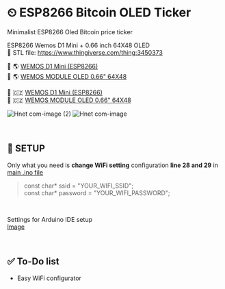 # ⏲ ESP8266 Bitcoin OLED Ticker
Minimalist ESP8266 Oled Bitcoin price ticker

ESP8266 Wemos D1 Mini +  0.66 inch 64X48 OLED 
<br>
📎 STL file: https://www.thingiverse.com/thing:3450373

🛒 🌎 <a href="https://www.aliexpress.com/item/32801063529.html?spm=a2g0o.productlist.0.0.6b454a3eJbsmM2&algo_pvid=46c4b22a-6cae-4d43-bcb1-94dd0afa92f1&algo_exp_id=46c4b22a-6cae-4d43-bcb1-94dd0afa92f1-0&pdp_ext_f=%7B%22sku_id%22%3A%2264085874119%22%7D">WEMOS D1 Mini (ESP8266) </a><br>
🛒 🌎 <a href="https://www.aliexpress.com/item/32631693796.html?spm=a2g0o.productlist.0.0.399a7da35S0mqC&algo_pvid=8f103ca4-3b0d-486b-a064-ab03522a1fee&algo_exp_id=8f103ca4-3b0d-486b-a064-ab03522a1fee-2&pdp_ext_f=%7B%22sku_id%22%3A%2259445695492%22%7D">WEMOS MODULE OLED 0.66" 64X48 </a>

🛒 🇨🇿 <a href="https://www.laskarduino.cz/wemos-d1-mini-esp8266-wifi-modul/">WEMOS D1 Mini (ESP8266) </a><br>
🛒 🇨🇿 <a href="https://www.laskarduino.cz/wemos-d1-mini-64x48-oled-displej-shield--i2c/">WEMOS MODULE OLED 0.66" 64X48 </a>

![Hnet com-image (2)](https://user-images.githubusercontent.com/31049131/141833478-1086a5fb-7206-426d-87f4-52940d3da9ad.jpg)
![Hnet com-image](https://user-images.githubusercontent.com/31049131/141833324-8143dc63-2829-4f13-8739-5dce29162fc5.jpg)

<br>

## 🔧 SETUP

Only what you need is **change WiFi setting** configuration **line 28 and 29** in <a href="https://github.com/Chuck3CZ/ESP8266-Bitcoin-OLED-Ticker/blob/main/BTC_esp8266_ssd1360_64x48.ino">main .ino file</a>

>    const char* ssid     = "YOUR_WIFI_SSID";   
>    const char* password = "YOUR_WIFI_PASSWORD";   

<br>

Settings for Arduino IDE setup  
<a href="https://user-images.githubusercontent.com/31049131/141855094-01dc5a28-63c7-4538-a6fb-2701678cd886.png">Image</a>

<br>

## ✅ To-Do list
- Easy WiFi configurator
